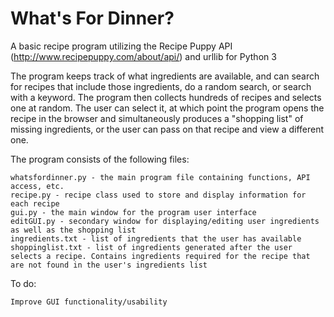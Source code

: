 # What's For Dinner?
A basic recipe program utilizing the Recipe Puppy API (http://www.recipepuppy.com/about/api/) and urllib for Python 3

The program keeps track of what ingredients are available, and can search for recipes that include those ingredients, do a random search, or search with a keyword. The program then collects hundreds of recipes and selects one at random. The user can select it, at which point the program opens the recipe in the browser and simultaneously produces a "shopping list" of missing ingredients, or the user can pass on that recipe and view a different one. 

The program consists of the following files:

    whatsfordinner.py - the main program file containing functions, API access, etc.
    recipe.py - recipe class used to store and display information for each recipe
    gui.py - the main window for the program user interface
    editGUI.py - secondary window for displaying/editing user ingredients as well as the shopping list
    ingredients.txt - list of ingredients that the user has available
    shoppinglist.txt - list of ingredients generated after the user selects a recipe. Contains ingredients required for the recipe that are not found in the user's ingredients list

To do:

    Improve GUI functionality/usability
